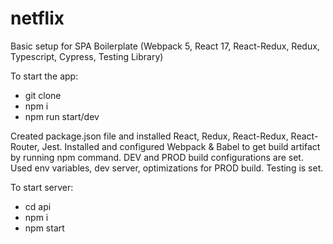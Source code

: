 # netflix

Basic setup for SPA
Boilerplate (Webpack 5, React 17, React-Redux, Redux, Typescript, Cypress, Testing Library)

To start the app:
- git clone
- npm i
- npm run start/dev


Created package.json file and installed React, Redux, React-Redux, React-Router, Jest. 
Installed and configured Webpack & Babel to get build artifact by running npm command.
DEV and PROD build configurations are set.
Used env variables, dev server, optimizations for PROD build. 
Testing is set. 

To start server:
- cd api
- npm i
- npm start
